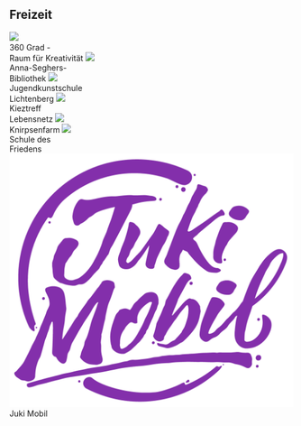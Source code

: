## Freizeit

  <label class="youthclub" onclick="javascript:window.open('360Grad.html', '_self')">
    <img src="/Freizeit/Images/360Grad/logo.jpg"><br><span class="notranslate">360 Grad -<br>Raum für Kreativität</span>
  </label>
  <label class="youthclub" onclick="javascript:window.open('Bibliothek.html', '_self')">
    <img src="Images/Bibliothek/logo.jpg"><br><span class="notranslate">Anna-Seghers-<br>Bibliothek</span>
  </label>
  <label class="youthclub" onclick="javascript:window.open('JUKS.html', '_self')">
    <img src="/Freizeit/Images/JUKS/1.png"><br><span class="notranslate">Jugendkunstschule<br>Lichtenberg</span>
  </label>
  <label class="youthclub" onclick="javascript:window.open('/Begegnungen/Kieztreff.html', '_self')">
    <img src="/Begegnungen/Images/Kieztreff/logo.jpg"><br><span class="notranslate">Kieztreff<br>Lebensnetz</span>
  </label>
  <label class="youthclub" onclick="javascript:window.open('Knirpsenfarm.html', '_self')">
    <img src="/Freizeit/Images/Knirpsenfarm/logo.jpg"><br><span class="notranslate">Knirpsenfarm</span>
  </label>
  <label class="youthclub" onclick="javascript:window.open('/Begegnungen/SchuleFrieden.html', '_self')">
    <img src="/Begegnungen/Images/SchuleFrieden/logo.png"><br><span class="notranslate">Schule des<br>Friedens</span>
  </label>
  <label class="youthclub" onclick="javascript:window.open('JukiMobil.html', '_self')">
    <img src="/Freizeit/Images/JukiMobil/JukiMobil_Logo.png"><br><span class="notranslate">Juki Mobil</span>
  </label>
  
 
 
  
 
